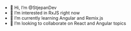 - 👋 Hi, I’m @StjepanDev
- 👀 I’m interested in RxJS right now
- 🌱 I’m currently learning Angular and Remix.js
- 💞️ I’m looking to collaborate on React and Angular topics

<!---
StjepanDev/StjepanDev is a ✨ special ✨ repository because its `README.md` (this file) appears on your GitHub profile.
You can click the Preview link to take a look at your changes.
--->
